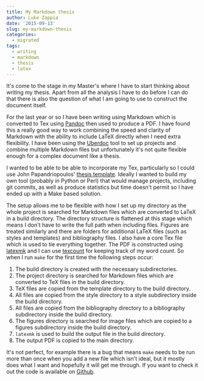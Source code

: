 ```yaml
---
title: My Markdown thesis
author: Luke Zappia
date: '2015-09-13'
slug: my-markdown-thesis
categories:
  - migrated
tags:
  - writing
  - markdown
  - thesis
  - latex
---
```


It's come to the stage in my Master's where I have to start thinking about
writing my thesis. Apart from all the analysis I have to do before I can do that
there is also the question of what I am going to use to construct the document
itself.

For the last year or so I have been writing using Markdown which is converted to
Tex using [Pandoc](pandoc.org) then used to produce a PDF. I have found this a
really good way to work combining the speed and clarity of Markdown with the
ability to include LaTeX directly when I need extra flexibility. I have been
using the [Uberdoc](https://sbrosinski.github.io/uberdoc/) tool to set up
projects and combine multiple Markdown files but unfortunately it's not quite
flexible enough for a complex document like a thesis.

I wanted to be able to be able to incorporate my Tex, particularly so I could
use John Papandriopoulos' [thesis template](http://jpap.org/projects.html).
Ideally I wanted to build my own tool (probably in Python or Perl) that would
manage projects, including git commits, as well as produce statistics but time
doesn't permit so I have ended up with a Make based solution.

The setup allows me to be flexible with how I set up my directory as the whole
project is searched for Markdown files which are converted to LaTeX in a build
directory. The directory structure is flattened at this stage which means I
don't have to write the full path when including files. Figures are treated
similarly and there are folders for additional LaTeX files (such as styles and
templates) and bibliography files. I also have a core Tex file which is used to
tie everything together. The PDF is constructed using 
[latexmk](https://www.ctan.org/pkg/latexmk/?lang=en) and I can use 
[texcount](http://app.uio.no/ifi/texcount/) for keeping track of my word count.
So when I run `make` for the first time the following steps occur:

1. The build directory is created with the necessary subdirectories.
2. The project directory is searched for Markdown files which are converted
   to TeX files in the build directory.
3. TeX files are copied from the template directory to the build directory.
4. All files are copied from the style directory to a style subdirectory
   inside the build directory.
5. All files are copied from the bibliography directory to a bibliography
   subdirectory inside the build directory.
6. The figures directory is searched for image files which are copied to a
   figures subdirectory inside the build directory.
7. `latexmk` is used to build the output file in the build directory.
8. The output PDF is copied to the main directory.

It's not perfect, for example there is a bug that means `make` needs to be run
more than once when you add a new file which isn't ideal, but it mostly does
what I want and hopefully it will get me through. If you want to check it out
the code is available on [Github](https://github.com/lazappi/thesis-template).
